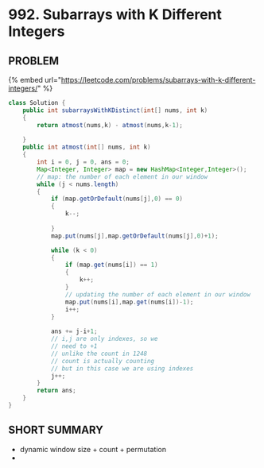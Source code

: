 # 992. Subarrays with K Different Integers

## PROBLEM

{% embed url="https://leetcode.com/problems/subarrays-with-k-different-integers/" %}

```java
class Solution {
    public int subarraysWithKDistinct(int[] nums, int k) 
    {
        return atmost(nums,k) - atmost(nums,k-1);
        
    }
    public int atmost(int[] nums, int k)
    {
        int i = 0, j = 0, ans = 0;
        Map<Integer, Integer> map = new HashMap<Integer,Integer>();
        // map: the number of each element in our window
        while (j < nums.length)
        {
            if (map.getOrDefault(nums[j],0) == 0)
            {
                k--;
                
            }
            map.put(nums[j],map.getOrDefault(nums[j],0)+1);

            while (k < 0)
            {
                if (map.get(nums[i]) == 1)
                {
                    k++;
                }
                // updating the number of each element in our window
                map.put(nums[i],map.get(nums[i])-1);
                i++;
            }
            
            ans += j-i+1;
            // i,j are only indexes, so we
            // need to +1
            // unlike the count in 1248
            // count is actually counting
            // but in this case we are using indexes
            j++;
        }
        return ans;
    }
}
```

## SHORT SUMMARY

* dynamic window size + count + permutation
*
